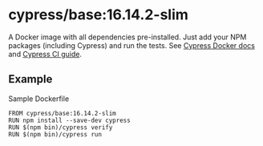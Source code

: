 <!-- WARNING: this file was autogenerated by generate-base-image.js -->
# cypress/base:16.14.2-slim

A Docker image with all dependencies pre-installed.
Just add your NPM packages (including Cypress) and run the tests.
See [Cypress Docker docs](https://on.cypress.io/docker) and
[Cypress CI guide](https://on.cypress.io/ci).

## Example

Sample Dockerfile

```
FROM cypress/base:16.14.2-slim
RUN npm install --save-dev cypress
RUN $(npm bin)/cypress verify
RUN $(npm bin)/cypress run
```
